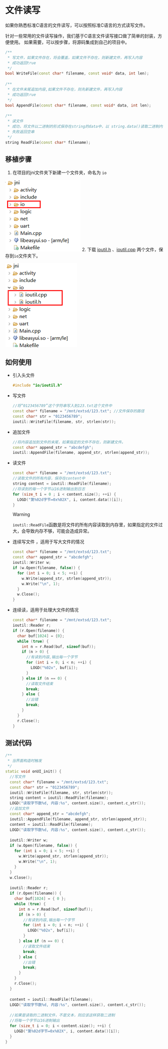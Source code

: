 # 文件读写
如果你熟悉标准C语言的文件读写，可以按照标准C语言的方式读写文件。   

针对一些常用的文件读写操作，我们基于C语言文件读写接口做了简单的封装，方便使用。 如果需要，可以按步骤，将源码集成到自己的项目中。


```c++
/**
 * 写文件，如果文件存在，将会覆盖，如果文件不存在，则新建文件，再写入内容
 * 成功返回true
 */
bool WriteFile(const char* filename, const void* data, int len);

/**
 * 在文件末尾追加内容,如果文件不存在，则先新建文件，再写入内容
 * 成功返回true
 */
bool AppendFile(const char* filename, const void* data, int len);

/**
 * 读文件
 * 成功，将文件以二进制的形式保存在string的data中，以 string.data()读取二进制内容
 * 失败返回空串
 */
string ReadFile(const char* filename);
```

## 移植步骤  
1. 在项目的jni文件夹下新建一个文件夹，命名为 `io`  
    
  ![](assets/create_io_folder.png)
2. 下载 [ioutil.h](asetts/source/ioutil.cpp) 、[ioutil.cpp](asetts/source/ioutil.cpp) 两个文件，保存到`io`文件夹下。  

  ![](assets/ioutil.png)  

## 如何使用 
* 引入头文件 
  ```c++
  #include "io/ioutil.h"
  ```
* 写文件  
  ```c++
  //将“0123456789”这个字符串写入到123.txt这个文件中
  const char* filename = "/mnt/extsd/123.txt"; //文件保存的路径
  const char* str = "0123456789";
  ioutil::WriteFile(filename, str, strlen(str));
  ```

* 追加文件
  ```c++
  //将内容追加到文件的末尾，如果指定的文件不存在，则新建文件。
  const char* append_str = "abcdefgh";
  ioutil::AppendFile(filename, append_str, strlen(append_str));
  ```
  
* 读文件
  ```c++
  const char* filename = "/mnt/extsd/123.txt";
  //读取文件的所有内容，保存在content中
  string content = ioutil::ReadFile(filename);
  //将读到的每一个字节以16进制输出到日志
  for (size_t i = 0 ; i < content.size(); ++i) {
    LOGD("第%02d字节=0x%02X", i, content.data()[i]);
  }
  ```
  > [!Warning]
  > `ioutil::ReadFile`函数是将文件的所有内容读取到内存里，如果指定的文件过大，会导致内存不够，可能会造成异常。


* 连续写文件 ，适用于写大文件的情况
  ```c++
  const char* filename = "/mnt/extsd/123.txt";
  const char* append_str = "abcdefgh";
  ioutil::Writer w;
  if (w.Open(filename, false)) {
    for (int i = 0; i < 5; ++i) {
      w.Write(append_str, strlen(append_str));
      w.Write("\n", 1);
    }
    w.Close();
  }
  ```

* 连续读，适用于处理大文件的情况
  ```c++
  const char* filename = "/mnt/extsd/123.txt";
  ioutil::Reader r;
  if (r.Open(filename)) {
    char buf[1024] = {0};
    while (true) {
      int n = r.Read(buf, sizeof(buf));
      if (n > 0) {
        //有读到内容,输出每一个字节
        for (int i = 0; i < n; ++i) {
          LOGD("%02x", buf[i]);
        }
      } else if (n == 0) {
        //读取文件结束
        break;
      } else {
        //出错
        break;
      }
    }
    r.Close();
  }
  ```



## 测试代码  
```c++
/**
 * 当界面构造时触发
 */
static void onUI_init() {
  //写文件
  const char* filename = "/mnt/extsd/123.txt";
  const char* str = "0123456789";
  ioutil::WriteFile(filename, str, strlen(str));
  string content = ioutil::ReadFile(filename);
  LOGD("读取字节数%d, 内容:%s", content.size(), content.c_str());
  //追加文件
  const char* append_str = "abcdefgh";
  ioutil::AppendFile(filename, append_str, strlen(append_str));
  content = ioutil::ReadFile(filename);
  LOGD("读取字节数%d, 内容:%s", content.size(), content.c_str());

  ioutil::Writer w;
  if (w.Open(filename, false)) {
    for (int i = 0; i < 5; ++i) {
      w.Write(append_str, strlen(append_str));
      w.Write("\n", 1);
    }
  }
  w.Close();

  ioutil::Reader r;
  if (r.Open(filename)) {
    char buf[1024] = { 0 };
    while (true) {
      int n = r.Read(buf, sizeof(buf));
      if (n > 0) {
        //有读到内容,输出每一个字节
        for (int i = 0; i < n; ++i) {
          LOGD("%02x", buf[i]);
        }
      } else if (n == 0) {
        //读取文件结束
        break;
      } else {
        //出错
        break;
      }
    }
    r.Close();
  }

  content = ioutil::ReadFile(filename);
  LOGD("读取字节数%d, 内容:%s", content.size(), content.c_str());

  //如果是读取的二进制文件，不是文本，则应该这样获取二进制
  //将每一个字节以16进制输出
  for (size_t i = 0; i < content.size(); ++i) {
    LOGD("第%02d字节=0x%02X", i, content.data()[i]);
  }
}
```